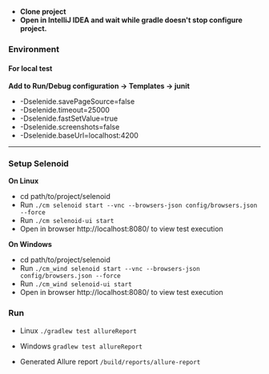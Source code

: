 * **Clone project**
* **Open in IntelliJ IDEA and wait while gradle doesn't stop configure project.**

### Environment
#### For local test

**Add to Run/Debug configuration -> Templates -> junit**

 * -Dselenide.savePageSource=false
 * -Dselenide.timeout=25000
 * -Dselenide.fastSetValue=true
 * -Dselenide.screenshots=false
 * -Dselenide.baseUrl=localhost:4200

---
### Setup Selenoid
**On Linux**
* cd path/to/project/selenoid
* Run `./cm selenoid start --vnc --browsers-json config/browsers.json --force`
* Run `./cm selenoid-ui start`
* Open in browser http://localhost:8080/ to view test execution

**On Windows**
* cd path/to/project/selenoid
* Run `./cm_wind selenoid start --vnc --browsers-json config/browsers.json --force`
* Run `./cm_wind selenoid-ui start`
* Open in browser http://localhost:8080/ to view test execution

### Run

* Linux `./gradlew test allureReport`
* Windows `gradlew test allureReport`

* Generated Allure report `/build/reports/allure-report`
